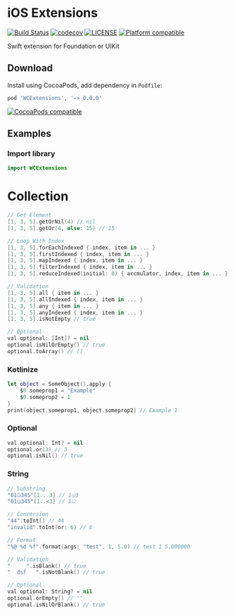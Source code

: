 # iOS Extensions
[![Build Status](https://travis-ci.org/guhungry/ios-extension.svg?branch=master)](https://travis-ci.org/guhungry/ios-extension)
[![codecov](https://codecov.io/gh/guhungry/ios-extension/branch/master/graph/badge.svg)](https://codecov.io/gh/guhungry/ios-extension)
[![LICENSE](https://img.shields.io/cocoapods/l/WCExtensions.svg?style=flat)](https://github.com/guhungry/ios-extension/blob/master/LICENSE)
[![Platform compatible](https://img.shields.io/cocoapods/p/WCExtensions.svg?style=flat)](https://cocoapods.org/pods/WCExtensions)

Swift extension for Foundation or UIKit

## Download
Install using CocoaPods, add dependency in `Podfile`:
```ruby
pod 'WCExtensions', '~> 0.0.0'
```
[![CocoaPods compatible](https://img.shields.io/cocoapods/v/WCExtensions.svg?style=flat)](https://cocoapods.org/pods/WCExtensions)

## Examples

### Import library
```swift
import WCExtensions
```

# Collection
```swift
// Get Element
[1, 3, 5].getOrNil(4) // nil
[1, 3, 5].getOr(4, else: 15) // 15

// Loop With Index
[1, 3, 5].forEachIndexed { index, item in ... }
[1, 3, 5].firstIndexed { index, item in ... }
[1, 3, 5].mapIndexed { index, item in ... }
[1, 3, 5].filterIndexed { index, item in ... }
[1, 3, 5].reduceIndexed(initial: 0) { accmulator, index, item in ... }

// Validation
[1, 3, 5].all { item in ... }
[1, 3, 5].allIndexed { index, item in ... }
[1, 3, 5].any { item in ... }
[1, 3, 5].anyIndexed { index, item in ... }
[1, 3, 5].isNotEmpty // true

// Optional
val optional: [Int]? = nil
optional.isNilOrEmpty() // true
optional.toArray() // []

```

### Kotlinize
```swift
let object = SomeObject().apply {
    $0.someprop1 = "Example"
    $0.someprop2 = 1
}
print(object.someprop1, object.someprop2) // Example 1
```

### Optional
```swift
val optional: Int? = nil
optional.or(3) // 3
optional.isNil() // true
```

### String
```swift
// Substring
"01🤐345"[1...3] // 1🤐3
"01🤐345"[1..<3] // 1🤐

// Conversion
"44".toInt() // 44
"invalid".toInt(or: 6) // 6

// Format
"%@ %d %f".format(args: "test", 1, 5.0) // test 1 5.000000

// Validation
"     ".isBlank() // true
"  dsf   ".isNotBlank() // true

// Optional
val optional: String? = nil
optional.orEmpty() // ""
optional.isNilOrBlank() // true
```

